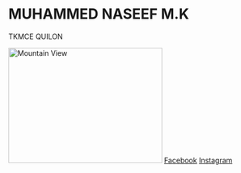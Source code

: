 <html>
<body>

<h1>MUHAMMED NASEEF M.K</h1>

<p>TKMCE QUILON</p>

<img src="https://drive.google.com/file/d/0B0rKt6wVHyt4ZFgwSm1BZ0YxYms/view.jpg" alt="Mountain View" style="width:304px;height:228px;">
<a href="https://www.facebook.com/muhammed.naseef.585">Facebook</a>
<a href="https://instagram.com/NASEEF_MK">Instagram</a>


</body>
</html>

